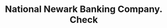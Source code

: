 ---
doi: 10.7916/D8W67XWN
date_other: '1880'
date_other_textual: 1880-1889
form: printed ephemera
genre:
- Checks (bank checks)
name:
- National Newark Banking Company
object_in_context_url: https://biggert.cul.columbia.edu/items/view/ave_biggert_00813
subject_hierarchical_geographic:
- Newark, New Jersey, United States
subject_name:
- National Newark Banking Company
title: National Newark Banking Company. Check
sort_title: National Newark Banking Company. Check
call_number: ave_biggert_00813
coordinates:
- 40.72422,-74.172574
pid: ave_biggert_00813
identifiers: ave_biggert_00813
permalink: /biggert/ave_biggert_00813/
layout: iiif-image-page
---